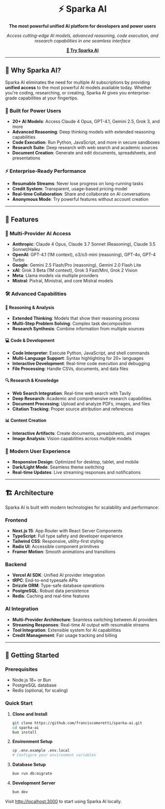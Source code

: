 <div align="center">

# ⚡ Sparka AI

**The most powerful unified AI platform for developers and power users**

*Access cutting-edge AI models, advanced reasoning, code execution, and research capabilities in one seamless interface*

[**🚀 Try Sparka AI**](https://sparka.ai)

</div>

---

## 🌟 Why Sparka AI?

Sparka AI eliminates the need for multiple AI subscriptions by providing **unified access** to the most powerful AI models available today. Whether you're coding, researching, or creating, Sparka AI gives you enterprise-grade capabilities at your fingertips.

### 🎯 **Built for Power Users**
- **20+ AI Models**: Access Claude 4 Opus, GPT-4.1, Gemini 2.5, Grok 3, and more
- **Advanced Reasoning**: Deep thinking models with extended reasoning capabilities
- **Code Execution**: Run Python, JavaScript, and more in secure sandboxes
- **Research Suite**: Deep research with web search and academic sources
- **Document Creation**: Generate and edit documents, spreadsheets, and presentations

### ⚡ **Enterprise-Ready Performance**
- **Resumable Streams**: Never lose progress on long-running tasks
- **Credit System**: Transparent, usage-based pricing model
- **Real-time Collaboration**: Share and collaborate on AI conversations
- **Anonymous Mode**: Try powerful features without account creation

---

## 🚀 Features

### 🤖 **Multi-Provider AI Access**
- **Anthropic**: Claude 4 Opus, Claude 3.7 Sonnet (Reasoning), Claude 3.5 Sonnet/Haiku
- **OpenAI**: GPT-4.1 (1M context), o3/o3-mini (reasoning), GPT-4o, GPT-4 Turbo
- **Google**: Gemini 2.5 Flash/Pro (reasoning), Gemini 2.0 Flash Lite
- **xAI**: Grok 3 Beta (1M context), Grok 3 Fast/Mini, Grok 2 Vision
- **Meta**: Llama models via multiple providers
- **Mistral**: Pixtral, Ministral, and core Mistral models

### 🛠️ **Advanced Capabilities**

#### 🧠 **Reasoning & Analysis**
- **Extended Thinking**: Models that show their reasoning process
- **Multi-Step Problem Solving**: Complex task decomposition
- **Research Synthesis**: Combine information from multiple sources

#### 💻 **Code & Development**
- **Code Interpreter**: Execute Python, JavaScript, and shell commands
- **Multi-Language Support**: Syntax highlighting for 20+ languages
- **Interactive Development**: Real-time code execution and debugging
- **File Processing**: Handle CSVs, documents, and data files

#### 🔍 **Research & Knowledge**
- **Web Search Integration**: Real-time web search with Tavily
- **Deep Research**: Academic and comprehensive research capabilities
- **Document Processing**: Upload and analyze PDFs, images, and files
- **Citation Tracking**: Proper source attribution and references

#### 📊 **Content Creation**
- **Interactive Artifacts**: Create documents, spreadsheets, and images
- **Image Analysis**: Vision capabilities across multiple models

### 🎨 **Modern User Experience**
- **Responsive Design**: Optimized for desktop, tablet, and mobile
- **Dark/Light Mode**: Seamless theme switching
- **Real-time Updates**: Live streaming responses and notifications

---

## 🏗️ Architecture

Sparka AI is built with modern technologies for scalability and performance:

### **Frontend**
- **Next.js 15**: App Router with React Server Components
- **TypeScript**: Full type safety and developer experience
- **Tailwind CSS**: Responsive, utility-first styling
- **Radix UI**: Accessible component primitives
- **Framer Motion**: Smooth animations and transitions

### **Backend**
- **Vercel AI SDK**: Unified AI provider integration
- **tRPC**: End-to-end typesafe APIs
- **Drizzle ORM**: Type-safe database operations
- **PostgreSQL**: Robust data persistence
- **Redis**: Caching and real-time features

### **AI Integration**
- **Multi-Provider Architecture**: Seamless switching between AI providers
- **Streaming Responses**: Real-time AI output with resumable streams
- **Tool Integration**: Extensible system for AI capabilities
- **Credit Management**: Fair usage tracking and billing

---

## 🚀 Getting Started

### **Prerequisites**
- Node.js 18+ or Bun
- PostgreSQL database
- Redis (optional, for scaling)

### **Quick Start**

1. **Clone and Install**
   ```bash
   git clone https://github.com/franciscomoretti/sparka-ai.git
   cd sparka-ai
   bun install
   ```

2. **Environment Setup**
   ```bash
   cp .env.example .env.local
   # Configure your environment variables
   ```

3. **Database Setup**
   ```bash
   bun run db:migrate
   ```

4. **Development Server**
   ```bash
   bun dev
   ```

Visit [http://localhost:3000](http://localhost:3000) to start using Sparka AI locally.
